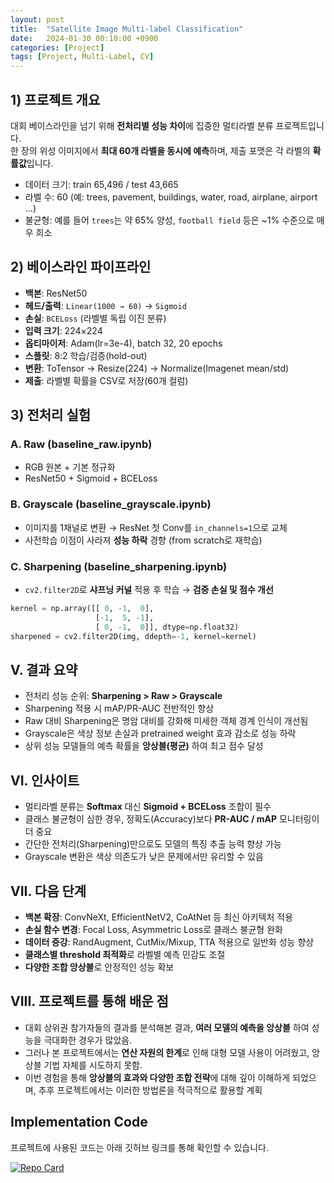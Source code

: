 ```yaml
---
layout: post
title:  "Satellite Image Multi‑label Classification"
date:   2024-01-30 00:10:00 +0900
categories: [Project]
tags: [Project, Multi-Label, CV]
---
```


## 1) 프로젝트 개요
대회 베이스라인을 넘기 위해 **전처리별 성능 차이**에 집중한 멀티라벨 분류 프로젝트입니다.  
한 장의 위성 이미지에서 **최대 60개 라벨을 동시에 예측**하며, 제출 포맷은 각 라벨의 **확률값**입니다.

- 데이터 크기: train 65,496 / test 43,665
- 라벨 수: 60 (예: trees, pavement, buildings, water, road, airplane, airport …)
- 불균형: 예를 들어 `trees`는 약 65% 양성, `football field` 등은 ~1% 수준으로 매우 희소

## 2) 베이스라인 파이프라인
- **백본**: ResNet50
- **헤드/출력**: `Linear(1000 → 60)` → `Sigmoid`
- **손실**: `BCELoss` (라벨별 독립 이진 분류)
- **입력 크기**: 224×224
- **옵티마이저**: Adam(lr=3e-4), batch 32, 20 epochs
- **스플릿**: 8:2 학습/검증(hold-out)
- **변환**: ToTensor → Resize(224) → Normalize(Imagenet mean/std)
- **제출**: 라벨별 확률을 CSV로 저장(60개 컬럼)

## 3) 전처리 실험
### A. Raw (baseline_raw.ipynb)
- RGB 원본 + 기본 정규화
- ResNet50 + Sigmoid + BCELoss

### B. Grayscale (baseline_grayscale.ipynb)
- 이미지를 1채널로 변환 → ResNet 첫 Conv를 `in_channels=1`으로 교체
- 사전학습 이점이 사라져 **성능 하락** 경향 (from scratch로 재학습)

### C. Sharpening (baseline_sharpening.ipynb)
- `cv2.filter2D`로 **샤프닝 커널** 적용 후 학습 → **검증 손실 및 점수 개선**
```python
kernel = np.array([[ 0, -1,  0],
                   [-1,  5, -1],
                   [ 0, -1,  0]], dtype=np.float32)
sharpened = cv2.filter2D(img, ddepth=-1, kernel=kernel)
```

## V. 결과 요약
- 전처리 성능 순위: **Sharpening > Raw > Grayscale**
- Sharpening 적용 시 mAP/PR-AUC 전반적인 향상
- Raw 대비 Sharpening은 명암 대비를 강화해 미세한 객체 경계 인식이 개선됨
- Grayscale은 색상 정보 손실과 pretrained weight 효과 감소로 성능 하락
- 상위 성능 모델들의 예측 확률을 **앙상블(평균)** 하여 최고 점수 달성

## VI. 인사이트
- 멀티라벨 분류는 **Softmax** 대신 **Sigmoid + BCELoss** 조합이 필수
- 클래스 불균형이 심한 경우, 정확도(Accuracy)보다 **PR-AUC / mAP** 모니터링이 더 중요
- 간단한 전처리(Sharpening)만으로도 모델의 특징 추출 능력 향상 가능
- Grayscale 변환은 색상 의존도가 낮은 문제에서만 유리할 수 있음

## VII. 다음 단계
- **백본 확장**: ConvNeXt, EfficientNetV2, CoAtNet 등 최신 아키텍처 적용
- **손실 함수 변경**: Focal Loss, Asymmetric Loss로 클래스 불균형 완화
- **데이터 증강**: RandAugment, CutMix/Mixup, TTA 적용으로 일반화 성능 향상
- **클래스별 threshold 최적화**로 라벨별 예측 민감도 조절
- **다양한 조합 앙상블**로 안정적인 성능 확보

## VIII. 프로젝트를 통해 배운 점
- 대회 상위권 참가자들의 결과를 분석해본 결과, **여러 모델의 예측을 앙상블** 하여 성능을 극대화한 경우가 많았음.
- 그러나 본 프로젝트에서는 **연산 자원의 한계**로 인해 대형 모델 사용이 어려웠고, 앙상블 기법 자체를 시도하지 못함.
- 이번 경험을 통해 **앙상블의 효과와 다양한 조합 전략**에 대해 깊이 이해하게 되었으며, 추후 프로젝트에서는 이러한 방법론을 적극적으로 활용할 계획

## Implementation Code
프로젝트에 사용된 코드는 아래 깃허브 링크를 통해 확인할 수 있습니다.

[![Repo Card](https://github-readme-stats.vercel.app/api/pin/?username=113bommy&repo=dacon_multi_label_classificaiton&theme=default)](https://github.com/113bommy/dacon_multi_label_classificaiton.git)